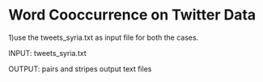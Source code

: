 # Word Cooccurrence on Twitter Data

1)use the tweets_syria.txt as input file for both the cases.

INPUT: tweets_syria.txt

OUTPUT: pairs and stripes output text files
